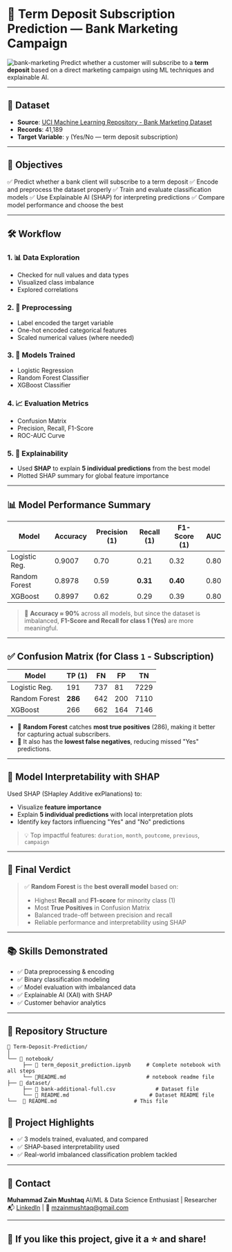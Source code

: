 
# 🎯 Term Deposit Subscription Prediction — Bank Marketing Campaign

![bank-marketing](https://img.shields.io/badge/Project-Type%3A-Binary%20Classification-blue)
Predict whether a customer will subscribe to a **term deposit** based on a direct marketing campaign using ML techniques and explainable AI.

---

## 📁 Dataset

* **Source**: [UCI Machine Learning Repository - Bank Marketing Dataset](https://archive.ics.uci.edu/ml/datasets/bank+marketing)
* **Records**: 41,189
* **Target Variable**: `y` (Yes/No — term deposit subscription)

---

## 📌 Objectives

✅ Predict whether a bank client will subscribe to a term deposit
✅ Encode and preprocess the dataset properly
✅ Train and evaluate classification models
✅ Use Explainable AI (SHAP) for interpreting predictions
✅ Compare model performance and choose the best

---

## 🛠️ Workflow

### 1. 📊 Data Exploration

* Checked for null values and data types
* Visualized class imbalance
* Explored correlations

### 2. 🧹 Preprocessing

* Label encoded the target variable
* One-hot encoded categorical features
* Scaled numerical values (where needed)

### 3. 🧠 Models Trained

* Logistic Regression
* Random Forest Classifier
* XGBoost Classifier

### 4. 📈 Evaluation Metrics

* Confusion Matrix
* Precision, Recall, F1-Score
* ROC-AUC Curve

### 5. 🧠 Explainability

* Used **SHAP** to explain **5 individual predictions** from the best model
* Plotted SHAP summary for global feature importance

---

## 📊 Model Performance Summary

| Model         | Accuracy | Precision (1) | Recall (1) | F1-Score (1) | AUC  |
| ------------- | -------- | ------------- | ---------- | ------------ | ---- |
| Logistic Reg. | 0.9007   | 0.70          | 0.21       | 0.32         | 0.80 |
| Random Forest | 0.8978   | 0.59          | **0.31**   | **0.40**     | 0.80 |
| XGBoost       | 0.8997   | 0.62          | 0.29       | 0.39         | 0.80 |

> 🔎 **Accuracy ≈ 90%** across all models, but since the dataset is imbalanced, **F1-Score and Recall for class 1 (Yes)** are more meaningful.

---

## ✅ Confusion Matrix (for Class `1` - Subscription)

| Model         | TP (1)  | FN  | FP  | TN   |
| ------------- | ------- | --- | --- | ---- |
| Logistic Reg. | 191     | 737 | 81  | 7229 |
| Random Forest | **286** | 642 | 200 | 7110 |
| XGBoost       | 266     | 662 | 164 | 7146 |

* 🔸 **Random Forest** catches **most true positives** (286), making it better for capturing actual subscribers.
* 🔸 It also has the **lowest false negatives**, reducing missed "Yes" predictions.

---

## 🧠 Model Interpretability with SHAP

Used SHAP (SHapley Additive exPlanations) to:

* Visualize **feature importance**
* Explain **5 individual predictions** with local interpretation plots
* Identify key factors influencing "Yes" and "No" predictions

> 💡 Top impactful features: `duration`, `month`, `poutcome`, `previous`, `campaign`

---

## 🏁 Final Verdict

> ✅ **Random Forest** is the **best overall model** based on:
>
> * Highest **Recall** and **F1-score** for minority class (1)
> * Most **True Positives** in Confusion Matrix
> * Balanced trade-off between precision and recall
> * Reliable performance and interpretability using SHAP

---

## 📚 Skills Demonstrated

* ✅ Data preprocessing & encoding
* ✅ Binary classification modeling
* ✅ Model evaluation with imbalanced data
* ✅ Explainable AI (XAI) with SHAP
* ✅ Customer behavior analytics

---

## 📎 Repository Structure

```
📁 Term-Deposit-Prediction/
│
└── 📁 notebook/   
     ├── 📄 term_deposit_prediction.ipynb     # Complete notebook with all steps
     └── 📄README.md                          # notebook readme file
├── 📁 dataset/                         
     ├── 📄 bank-additional-full.csv             # Dataset file
     └── 📄 README.md                          # Dataset README file
└──  📄 README.md                         # This file

```



## 🚀 Project Highlights

* ✅ 3 models trained, evaluated, and compared
* ✅ SHAP-based interpretability used
* ✅ Real-world imbalanced classification problem tackled

---

## 🤝 Contact

**Muhammad Zain Mushtaq**
AI/ML & Data Science Enthusiast | Researcher
📬 [LinkedIn](https://www.linkedin.com/in/muhammad-zain-m-a75163358/) | 📧 [mzainmushtaq@gmail.com](mailto:mzainmushtaq@gmail.com)

---

## 🌟 If you like this project, give it a ⭐ and share!
